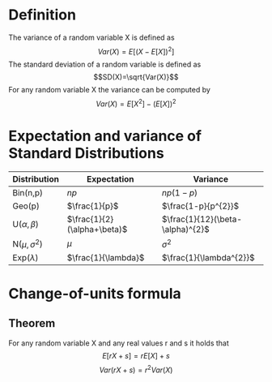 # Definition
The variance of a random variable X is defined as $$Var(X)=E[(X-E[X])^{2}]$$ The standard deviation of a random variable is defined as $$SD(X)=\sqrt{Var(X)}$$For any random variable X the variance can be computed by $$Var(X)=E[X^{2}]-(E[X])^{2}$$
# Expectation and variance of Standard Distributions

| Distribution        | Expectation                 | Variance                         |
| ------------------- | --------------------------- | -------------------------------- |
| Bin(n,p)            | $np$                        | $np(1-p)$                        |
| Geo(p)              | $\frac{1}{p}$               | $\frac{1-p}{p^{2}}$              |
| U($\alpha,\beta$)   | $\frac{1}{2}(\alpha+\beta)$ | $\frac{1}{12}(\beta-\alpha)^{2}$ |
| N($\mu,\sigma^{2}$) | $\mu$                       | $\sigma^{2}$                     |
| Exp($\lambda$)      | $\frac{1}{\lambda}$         | $\frac{1}{\lambda^{2}}$          | 

# Change-of-units formula
## Theorem
For any random variable X and any real values r and s it holds that $$E[rX+s]=rE[X]+s$$$$Var(rX+s)=r^{2}Var(X)$$
